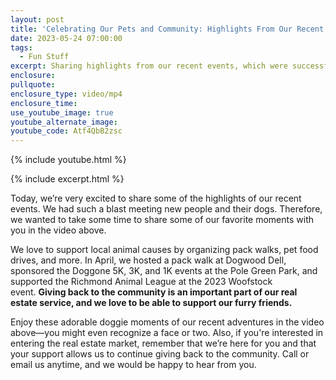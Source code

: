 ```yaml
---
layout: post
title: 'Celebrating Our Pets and Community: Highlights From Our Recent Events'
date: 2023-05-24 07:00:00
tags:
  - Fun Stuff
excerpt: Sharing highlights from our recent events, which were successful.
enclosure:
pullquote:
enclosure_type: video/mp4
enclosure_time:
use_youtube_image: true
youtube_alternate_image:
youtube_code: Atf4QbB2zsc
---
```

{% include youtube.html %}

{% include excerpt.html %}

Today, we’re very excited to share some of the highlights of our recent events. We had such a blast meeting new people and their dogs. Therefore, we wanted to take some time to share some of our favorite moments with you in the video above.&nbsp;

We love to support local animal causes by organizing pack walks, pet food drives, and more. In April, we hosted a pack walk at Dogwood Dell, sponsored the Doggone 5K, 3K, and 1K events at the Pole Green Park, and supported the Richmond Animal League at the 2023 Woofstock event.&nbsp;**Giving back to the community is an important part of our real estate service, and we love to be able to support our furry friends.**

Enjoy these adorable doggie moments of our recent adventures in the video above—you might even recognize a face or two. Also, if you're interested in entering the real estate market, remember that we’re here for you and that your support allows us to continue giving back to the community. Call or email us anytime, and we would be happy to hear from you.